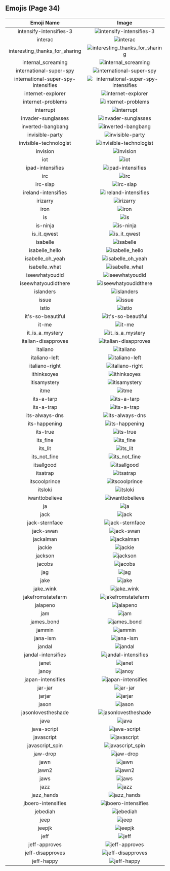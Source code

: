 
  ## Emojis (Page 34)
  |Emoji Name|Image|
  | :-: | :-: |
  |intensify-intensifies-3| ![intensify-intensifies-3](/output/intensify-intensifies-3.gif)|
  |interac| ![interac](/output/interac.png)|
  |interesting_thanks_for_sharing| ![interesting_thanks_for_sharing](/output/interesting_thanks_for_sharing)|
  |internal_screaming| ![internal_screaming](/output/internal_screaming)|
  |international-super-spy| ![international-super-spy](/output/international-super-spy.png)|
  |international-super-spy-intensifies| ![international-super-spy-intensifies](/output/international-super-spy-intensifies.gif)|
  |internet-explorer| ![internet-explorer](/output/internet-explorer.gif)|
  |internet-problems| ![internet-problems](/output/internet-problems.png)|
  |interrupt| ![interrupt](/output/interrupt)|
  |invader-sunglasses| ![invader-sunglasses](/output/invader-sunglasses.png)|
  |inverted-bangbang| ![inverted-bangbang](/output/inverted-bangbang.png)|
  |invisible-party| ![invisible-party](/output/invisible-party)|
  |invisible-technologist| ![invisible-technologist](/output/invisible-technologist.png)|
  |invision| ![invision](/output/invision.png)|
  |iot| ![iot](/output/iot.png)|
  |ipad-intensifies| ![ipad-intensifies](/output/ipad-intensifies.gif)|
  |irc| ![irc](/output/irc.png)|
  |irc-slap| ![irc-slap](/output/irc-slap)|
  |ireland-intensifies| ![ireland-intensifies](/output/ireland-intensifies.gif)|
  |irizarry| ![irizarry](/output/irizarry.jpg)|
  |iron| ![iron](/output/iron.png)|
  |is| ![is](/output/is.png)|
  |is-ninja| ![is-ninja](/output/is-ninja.png)|
  |is_it_qwest| ![is_it_qwest](/output/is_it_qwest.png)|
  |isabelle| ![isabelle](/output/isabelle.png)|
  |isabelle_hello| ![isabelle_hello](/output/isabelle_hello.png)|
  |isabelle_oh_yeah| ![isabelle_oh_yeah](/output/isabelle_oh_yeah.png)|
  |isabelle_what| ![isabelle_what](/output/isabelle_what.png)|
  |iseewhatyoudid| ![iseewhatyoudid](/output/iseewhatyoudid.jpg)|
  |iseewhatyoudidthere| ![iseewhatyoudidthere](/output/iseewhatyoudidthere.png)|
  |islanders| ![islanders](/output/islanders.png)|
  |issue| ![issue](/output/issue.png)|
  |istio| ![istio](/output/istio.png)|
  |it's-so-beautiful| ![it's-so-beautiful](/output/it's-so-beautiful.jpg)|
  |it-me| ![it-me](/output/it-me.gif)|
  |it_is_a_mystery| ![it_is_a_mystery](/output/it_is_a_mystery.png)|
  |italian-disapproves| ![italian-disapproves](/output/italian-disapproves.png)|
  |italiano| ![italiano](/output/italiano.png)|
  |italiano-left| ![italiano-left](/output/italiano-left.png)|
  |italiano-right| ![italiano-right](/output/italiano-right.png)|
  |ithinksoyes| ![ithinksoyes](/output/ithinksoyes.png)|
  |itisamystery| ![itisamystery](/output/itisamystery.jpg)|
  |itme| ![itme](/output/itme.png)|
  |its-a-tarp| ![its-a-tarp](/output/its-a-tarp.jpg)|
  |its-a-trap| ![its-a-trap](/output/its-a-trap)|
  |its-always-dns| ![its-always-dns](/output/its-always-dns.jpg)|
  |its-happening| ![its-happening](/output/its-happening.gif)|
  |its-true| ![its-true](/output/its-true.gif)|
  |its_fine| ![its_fine](/output/its_fine.png)|
  |its_lit| ![its_lit](/output/its_lit.png)|
  |its_not_fine| ![its_not_fine](/output/its_not_fine.png)|
  |itsallgood| ![itsallgood](/output/itsallgood.gif)|
  |itsatrap| ![itsatrap](/output/itsatrap.png)|
  |itscoolprince| ![itscoolprince](/output/itscoolprince.gif)|
  |itsloki| ![itsloki](/output/itsloki.png)|
  |iwanttobelieve| ![iwanttobelieve](/output/iwanttobelieve.jpg)|
  |ja| ![ja](/output/ja.png)|
  |jack| ![jack](/output/jack.jpg)|
  |jack-sternface| ![jack-sternface](/output/jack-sternface.png)|
  |jack-swan| ![jack-swan](/output/jack-swan.png)|
  |jackalman| ![jackalman](/output/jackalman.png)|
  |jackie| ![jackie](/output/jackie.jpg)|
  |jackson| ![jackson](/output/jackson.jpg)|
  |jacobs| ![jacobs](/output/jacobs.png)|
  |jag| ![jag](/output/jag.jpg)|
  |jake| ![jake](/output/jake.jpg)|
  |jake_wink| ![jake_wink](/output/jake_wink.gif)|
  |jakefromstatefarm| ![jakefromstatefarm](/output/jakefromstatefarm.jpg)|
  |jalapeno| ![jalapeno](/output/jalapeno.jpg)|
  |jam| ![jam](/output/jam.png)|
  |james_bond| ![james_bond](/output/james_bond.png)|
  |jammin| ![jammin](/output/jammin.gif)|
  |jana-ism| ![jana-ism](/output/jana-ism.png)|
  |jandal| ![jandal](/output/jandal.jpg)|
  |jandal-intensifies| ![jandal-intensifies](/output/jandal-intensifies.gif)|
  |janet| ![janet](/output/janet.png)|
  |janoy| ![janoy](/output/janoy.png)|
  |japan-intensifies| ![japan-intensifies](/output/japan-intensifies.gif)|
  |jar-jar| ![jar-jar](/output/jar-jar.png)|
  |jarjar| ![jarjar](/output/jarjar.jpg)|
  |jason| ![jason](/output/jason.png)|
  |jasonlovestheshade| ![jasonlovestheshade](/output/jasonlovestheshade.png)|
  |java| ![java](/output/java.png)|
  |java-script| ![java-script](/output/java-script.png)|
  |javascript| ![javascript](/output/javascript.png)|
  |javascript_spin| ![javascript_spin](/output/javascript_spin.gif)|
  |jaw-drop| ![jaw-drop](/output/jaw-drop.gif)|
  |jawn| ![jawn](/output/jawn.png)|
  |jawn2| ![jawn2](/output/jawn2.png)|
  |jaws| ![jaws](/output/jaws.png)|
  |jazz| ![jazz](/output/jazz.png)|
  |jazz_hands| ![jazz_hands](/output/jazz_hands)|
  |jboero-intensifies| ![jboero-intensifies](/output/jboero-intensifies.gif)|
  |jebediah| ![jebediah](/output/jebediah.png)|
  |jeep| ![jeep](/output/jeep.png)|
  |jeepjk| ![jeepjk](/output/jeepjk.png)|
  |jeff| ![jeff](/output/jeff.png)|
  |jeff-approves| ![jeff-approves](/output/jeff-approves.png)|
  |jeff-disapproves| ![jeff-disapproves](/output/jeff-disapproves.png)|
  |jeff-happy| ![jeff-happy](/output/jeff-happy.gif)|
  